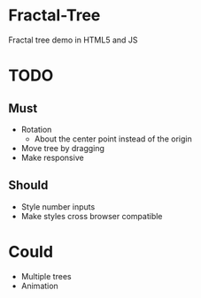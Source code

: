 # Fractal-Tree

Fractal tree demo in HTML5 and JS

# TODO

## Must

- Rotation
  - About the center point instead of the origin
- Move tree by dragging
- Make responsive

## Should

- Style number inputs
- Make styles cross browser compatible

# Could

- Multiple trees
- Animation
